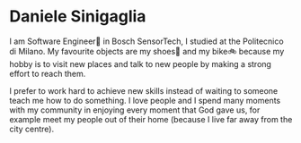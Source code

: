 # Daniele Sinigaglia

I am Software Engineer🐸 in Bosch SensorTech, I studied at the Politecnico di Milano.
My favourite objects are my shoes👞 and my bike🚲 because my hobby is to visit new places and talk to new people by making a strong effort to reach them. 

I prefer to work hard to achieve new skills instead of waiting to someone teach me how to do something.
I love people and I spend many moments with my community in enjoying every moment that God gave us, for example meet my people out of their home (because I live far away from the city centre).

